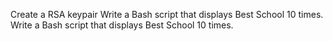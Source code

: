 Create a RSA keypair
Write a Bash script that displays Best School 10 times.
Write a Bash script that displays Best School 10 times.
